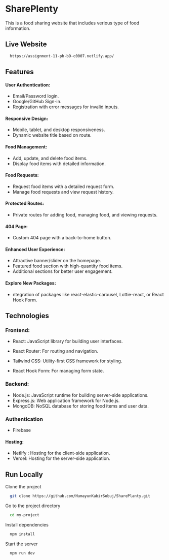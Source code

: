

# SharePlenty
 
This is a food sharing website that includes verious type of food information.


## Live Website



```bash
  https://assignment-11-ph-b9-c0007.netlify.app/
```

## Features
#### User Authentication:

- Email/Password login.
- Google/GitHub Sign-in.
- Registration with error messages for invalid inputs.
#### Responsive Design:

 - Mobile, tablet, and desktop responsiveness.
- Dynamic website title based on route.
#### Food Management:

- Add, update, and delete food items.
- Display food items with detailed information.

#### Food Requests:

- Request food items with a detailed request form.
- Manage food requests and view request history.
#### Protected Routes:

- Private routes for adding food, managing food, and viewing requests.

#### 404 Page:

- Custom 404 page with a back-to-home button.
#### Enhanced User Experience:

- Attractive banner/slider on the homepage.
- Featured food section with high-quantity food items.
- Additional sections for better user engagement.

#### Explore New Packages:

- ntegration of packages like react-elastic-carousel, Lottie-react, or React Hook Form.
## Technologies
### Frontend:

- React: JavaScript library for building user interfaces.
- React Router: For routing and navigation.
- Tailwind CSS: Utility-first CSS framework for styling.

- React Hook Form: For managing form state.
### Backend:

- Node.js: JavaScript runtime for building server-side applications.
- Express.js: Web application framework for Node.js.
- MongoDB: NoSQL database for storing food items and user data.

### Authentication
- Firebase



#### Hosting:

- Netlify : Hosting for the client-side application.
- Vercel: Hosting for the server-side application.


## Run Locally

Clone the project

```bash
  git clone https://github.com/HumayunKabirSobuj/SharePlanty.git
```

Go to the project directory

```bash
  cd my-project
```

Install dependencies

```bash
  npm install
```

Start the server

```bash
  npm run dev
```

